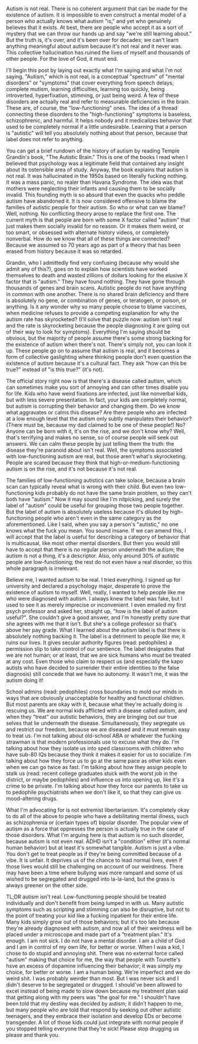 Autism is not real. There is no coherent argument that can be made for the existence of autism. It is impossible to even construct a mental model of a person who actually knows what autism "is," and yet who genuinely believes that it exists. At best, there are people who accept it as a sort of mystery that we can throw our hands up and say "we're still learning about." But the truth is, it's over, and it's been over for decades; we can't learn anything meaningful about autism because it's not real and it never was. This collective hallucination has ruined the lives of myself and thousands of other people. For the love of God, it must end.

I'll begin this post by laying out exactly what I'm saying and what I'm not saying. "Autism," which is not real, is a conceptual "spectrum" of "mental disorders" or "symptoms" that cover everything from speech delays, complete mutism, learning difficulties, learning too quickly, being introverted, hyperfixation, stimming, or just being weird. A few of these disorders are actually real and refer to measurable deficiencies in the brain. These are, of course, the "low-functioning" ones. The idea of a thread connecting these disorders to the "high-functioning" symptoms is baseless, schizophrenic, and harmful. It helps nobody and it medicalizes behavior that used to be completely normal if a little undesirable. Learning that a person is "autistic" will tell you absolutely nothing about that person, because that label does not refer to anything.

You can get a brief rundown of the history of autism by reading Temple Grandin's book, "The Autistic Brain." This is one of the books I read when I believed that psychology was a legitimate field that contained any insight about its ostensible area of study. Anyway, the book explains that autism is not real. It was hallucinated in the 1950s based on literally fucking nothing. It was a mass panic, no realer than Havana Syndrome. The idea was that mothers were neglecting their infants and causing them to be socially invalid. This founding myth is so absurd that even the quacks who peddle autism have abandoned it. It is now considered offensive to blame the families of autistic people for their autism. So who or what can we blame? Well, nothing. No conflicting theory arose to replace the first one. The current myth is that people are born with some X factor called "autism" that just makes them socially invalid for no reason. Or it makes them weird, or too smart, or obsessed with alternate history videos, or completely nonverbal. How do we know that all of these things are connected? Because we assumed so 70 years ago as part of a theory that has been erased from history because it was so retarded. 

Grandin, who I admittedly find very confusing (because why would she admit any of this?), goes on to explain how scientists have worked themselves to death and wasted zillions of dollars looking for the elusive X factor that is "autism." They have found nothing. They have gone through thousands of genes and brain scans. Autistic people do not have anything in common with one another. There is no shared brain deficiency and there is absolutely no gene, or combination of genes, or teratogen, or poison, or anything. Is it any wonder why so many people choose to blame vaccines, when medicine refuses to provide a competing explanation for why the autism rate has skyrocketed? (I'll solve that puzzle now: autism isn't real and the rate is skyrocketing because the people diagnosing it are going out of their way to look for symptoms). Everything I'm saying should be obvious, but the majority of people assume there's some strong backing for the existence of autism when there's not. There's simply not, you can look it up. These people go on to assume that autism is real, and it becomes a form of collective gaslighting where thinking people don't even question the existence of autism because it's a cultural fact. They ask "how can this be true?" instead of "is this true?" (it's not).

The official story right now is that there's a disease called autism, which can sometimes make you sort of annoying and can other times disable you for life. Kids who have weird fixations are infected, just like nonverbal kids, but with less severe presentation. In fact, your kids are completely normal, but autism is corrupting their behavior and changing them. Do we know what aggravates or calms this disease? Are there people who are infected at a low enough level that the autism only subtly manipulates their behavior? (There must be, because my dad claimed to be one of these people!) No? Anyone can be born with it, it's on the rise, and we don't know why? Well, that's terrifying and makes no sense, so of course people will seek out answers. We can calm these people by just telling them the truth: the disease they're paranoid about isn't real. Well, the symptoms associated with low-functioning autism are real, but those aren't what's skyrocketing. People are scared because they think that high-or-medium-functioning autism is on the rise, and it's not because it's not real.

The families of low-functioning autistics can take solace, because a brain scan can typically reveal what is wrong with their child. But even two low-functioning kids probably do not have the same brain problem, so they can't both have "autism." Now it may sound like I'm nitpicking, and surely the label of "autism" could be useful for grouping those two people together. But the label of autism is absolutely useless because it's diluted by high-functioning people who aren't even in the same category as the aforementioned. Like I said, when you say a person's "autistic," no one knows what the fuck you mean. You sound insane. If we can amend this, I will accept that the label is useful for describing a category of behavior that is multicausal, like most other mental disorders. But then you would still have to accept that there is no regular person underneath the autism; the autism is not a thing, it's a descriptor. Also, only around 30% of autistic people are low-functioning; the rest do not even have a real disorder, so this whole paragraph is irrelevant.

Believe me, I wanted autism to be real. I tried everything. I signed up for university and declared a psychology major, desperate to prove the existence of autism to myself. Well, really, I wanted to help people like me who were diagnosed with autism. I always knew the label was fake, but I used to see it as merely imprecise or inconvenient. I even emailed my first psych professor and asked her, straight up, "how is the label of autism useful?". She couldn't give a good answer, and I'm honestly pretty sure that she agrees with me that it isn't. But she's a college professor so that's above her pay grade. What I learned about the autism label is that there is absolutely nothing backing it. The label is a detriment to people like me; it ruins our lives. It gives secular authority figures (read: pedophiles) a permission slip to take control of our sentience. The label designates that we are not human; or at least, that we are sick humans who must be treated at any cost. Even those who claim to respect us (and especially the kapo autists who have decided to surrender their entire identities to the false diagnosis) still concede that we have no autonomy. It wasn't me, it was the autism doing it!

School admins (read: pedophiles) cross boundaries to mold our minds in ways that are obviously unacceptable for healthy and functional children. But most parents are okay with it, because what they're actually doing is rescuing us. We are normal kids afflicted with a disease called autism, and when they "treat" our autistic behaviors, they are bringing out our true selves that lie underneath the disease. Simultaneously, they segregate us and restrict our freedom, because we are diseased and it must remain easy to treat us. I'm not talking about old-school ABA or whatever the fucking strawman is that modern professionals use to excuse what they do. I'm talking about how they isolate us into sped classrooms with children who have sub-80 IQs because they think it makes it easier for us to socialize. I'm talking about how they force us to go at the same pace as other kids even when we can go twice as fast. I'm talking about how they assign people to stalk us (read: recent college graduates stuck with the worst job in the district, or maybe pedophiles) and influence us into opening up, like it's a crime to be private. I'm talking about how they force our parents to take us to pedophile psychiatrists when we don't like it, so that they can give us mood-altering drugs.

What I'm advocating for is not extremist libertarianism. It's completely okay to do all of the above to people who have a debilitating mental illness, such as schizophrenia or (certain types of) bipolar disorder. The popular view of autism as a force that oppresses the person is actually true in the case of those disorders. What I'm arguing here is that autism is no such disorder, because autism is not even real. ADHD isn't a "condition" either (it's normal human behavior) but at least it's somewhat tangible. Autism is just a vibe. You don't get to treat people as if they're being committed because of a vibe. It is unfair. It deprives us of the chance to lead normal lives, even if those lives would still be challenging on account of our weirdness. There may have been a time where bullying was more rampant and some of us wished to be segregated and drugged into la-la-land, but the grass is always greener on the other side.

TL;DR autism isn't real. Low-functioning people should be treated individually and don't benefit from being lumped in with us. Many autistic symptoms such as scripting and stimming can also be disruptive, but not to the point of treating your kid like a fucking inpatient for their entire life. Many kids simply grow out of those behaviors; but it's too late because they're already diagnosed with autism, and now all of their weirdness will be placed under a microscope and made part of a "treatment plan." It's enough. I am not sick. I do not have a mental disorder. I am a child of God and I am in control of my own life, for better or worse. When I was a kid, I chose to do stupid and annoying shit. There was no external force called "autism" making that choice for me, the way that people with Tourette's hsve an excess of dopamine influencing their behavior; it was simply my choice, for better or worse. I am a human being. We're imperfect and we do weird shit. I was probably weirder than most. But I was never sick and I didn't deserve to be segregated or drugged. I should've been allowed to excel instead of being made to slow down because my treatment plan said that getting along with my peers was "the goal for me." I shouldn't have been told that my destiny was decided by autism; it didn't happen to me, but many people who are told that respond by seeking out other autistic teenagers, and they embrace their isolation and develop EDs or become transgender. A lot of those kids could just integrate with normal people if you stopped telling everyone that they're sick! Please stop drugging us please and thank you.